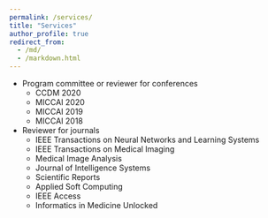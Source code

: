 ```yaml
---
permalink: /services/
title: "Services"
author_profile: true
redirect_from: 
  - /md/
  - /markdown.html
---
```


* Program committee or reviewer for conferences
  * CCDM 2020
  * MICCAI 2020
  *	MICCAI 2019
  * MICCAI 2018
* Reviewer for journals
  * IEEE Transactions on Neural Networks and Learning Systems
  * IEEE Transactions on Medical Imaging
  * Medical Image Analysis
  * Journal of Intelligence Systems
  * Scientific Reports
  * Applied Soft Computing
  * IEEE Access
  * Informatics in Medicine Unlocked
